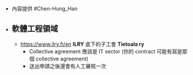 - 內容提供 #Chen-Hung_Han
- ## 軟體工程領域
	- https://www.ilry.fi/en **ILRY** 底下的子工會 **Tietoala ry**
		- Collective agreement 應該是 IT sector (你的 contract 可能有寫是那個 collective agreement)
		- 送出申請之後還會有人工審核一次